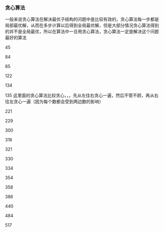### 贪心算法

一般来说贪心算法在解决最优子结构的问题中是比较有效的，贪心算法每一步都是局部最优解，从而在多步计算以后得到全局最优解，但是大部分情况贪心算法得到的并不是全局最优，所以在算法中一旦用贪心算法，贪心算法一定是解决这个问题最好的算法

45

84

85

122

134

135 这里面的贪心算法比较贪心，，，先从左往右贪心一遍，然后不管不顾，再从右往左贪心一遍（因为每个数都会受到两边数的影响）

221

229

300

316

321

330

334

354

358

386

440

484

517
